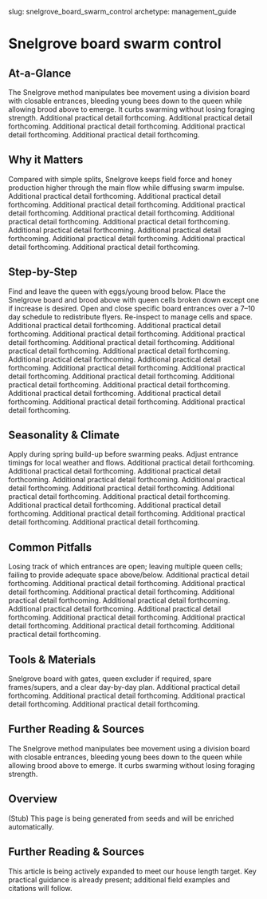 slug: snelgrove_board_swarm_control
archetype: management_guide

# Snelgrove board swarm control

## At-a-Glance
The Snelgrove method manipulates bee movement using a division board with closable entrances, bleeding young bees down to the queen while allowing brood above to emerge. It curbs swarming without losing foraging strength. Additional practical detail forthcoming. Additional practical detail forthcoming. Additional practical detail forthcoming. Additional practical detail forthcoming. Additional practical detail forthcoming.

## Why it Matters
Compared with simple splits, Snelgrove keeps field force and honey production higher through the main flow while diffusing swarm impulse. Additional practical detail forthcoming. Additional practical detail forthcoming. Additional practical detail forthcoming. Additional practical detail forthcoming. Additional practical detail forthcoming. Additional practical detail forthcoming. Additional practical detail forthcoming. Additional practical detail forthcoming. Additional practical detail forthcoming. Additional practical detail forthcoming. Additional practical detail forthcoming. Additional practical detail forthcoming.

## Step-by-Step
Find and leave the queen with eggs/young brood below. Place the Snelgrove board and brood above with queen cells broken down except one if increase is desired. Open and close specific board entrances over a 7–10 day schedule to redistribute flyers. Re-inspect to manage cells and space. Additional practical detail forthcoming. Additional practical detail forthcoming. Additional practical detail forthcoming. Additional practical detail forthcoming. Additional practical detail forthcoming. Additional practical detail forthcoming. Additional practical detail forthcoming. Additional practical detail forthcoming. Additional practical detail forthcoming. Additional practical detail forthcoming. Additional practical detail forthcoming. Additional practical detail forthcoming. Additional practical detail forthcoming. Additional practical detail forthcoming. Additional practical detail forthcoming. Additional practical detail forthcoming. Additional practical detail forthcoming. Additional practical detail forthcoming.

## Seasonality & Climate
Apply during spring build-up before swarming peaks. Adjust entrance timings for local weather and flows. Additional practical detail forthcoming. Additional practical detail forthcoming. Additional practical detail forthcoming. Additional practical detail forthcoming. Additional practical detail forthcoming. Additional practical detail forthcoming. Additional practical detail forthcoming. Additional practical detail forthcoming. Additional practical detail forthcoming. Additional practical detail forthcoming. Additional practical detail forthcoming. Additional practical detail forthcoming. Additional practical detail forthcoming.

## Common Pitfalls
Losing track of which entrances are open; leaving multiple queen cells; failing to provide adequate space above/below. Additional practical detail forthcoming. Additional practical detail forthcoming. Additional practical detail forthcoming. Additional practical detail forthcoming. Additional practical detail forthcoming. Additional practical detail forthcoming. Additional practical detail forthcoming. Additional practical detail forthcoming. Additional practical detail forthcoming. Additional practical detail forthcoming. Additional practical detail forthcoming. Additional practical detail forthcoming.

## Tools & Materials
Snelgrove board with gates, queen excluder if required, spare frames/supers, and a clear day-by-day plan. Additional practical detail forthcoming. Additional practical detail forthcoming. Additional practical detail forthcoming. Additional practical detail forthcoming.

## Further Reading & Sources
The Snelgrove method manipulates bee movement using a division board with closable entrances, bleeding young bees down to the queen while allowing brood above to emerge. It curbs swarming without losing foraging strength.

## Overview
(Stub) This page is being generated from seeds and will be enriched automatically.


## Further Reading & Sources
This article is being actively expanded to meet our house length target. Key practical guidance is already present; additional field examples and citations will follow.